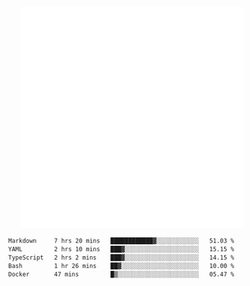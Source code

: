 <div align="center">
    <a href="https://konst.fish">
        <img src="https://raw.githubusercontent.com/konstfish/konstfish/master/fish.svg" alt="Logo" width="450"/>
    </a>
</div>

<!--START_SECTION:waka-->

```txt
Markdown     7 hrs 20 mins   ████████████▓░░░░░░░░░░░░   51.03 %
YAML         2 hrs 10 mins   ███▓░░░░░░░░░░░░░░░░░░░░░   15.15 %
TypeScript   2 hrs 2 mins    ███▓░░░░░░░░░░░░░░░░░░░░░   14.15 %
Bash         1 hr 26 mins    ██▓░░░░░░░░░░░░░░░░░░░░░░   10.00 %
Docker       47 mins         █▒░░░░░░░░░░░░░░░░░░░░░░░   05.47 %
```

<!--END_SECTION:waka-->
